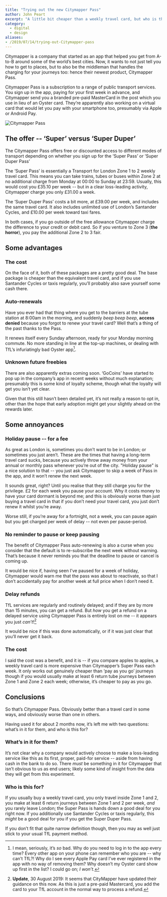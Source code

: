 ```yaml
---
title: "Trying out the new Citymapper Pass"
author: John Peart
excerpt: "A little bit cheaper than a weekly travel card, but who is this for?"
category:
  - digital
  - design
aliases: 
- /2019/07/14/trying-out-Citymapper-pass
---
```


Citymapper is a company that started as an app that helped you get from A-to-B around some of the world’s best cities. Now, it wants to not just tell you how to get to places, but to also be the middleman that handles the charging for your journeys too: hence their newest product, Citymapper Pass.

Citymapper Pass is a subscription to a range of public transport services. You sign up in the app, paying for your first week in advance, and Citymapper send you a branded pre-paid MasterCard in the post which you use in lieu of an Oyster card. They’re apparently also working on a virtual card that would let you pay with your smartphone too, presumably via Apple or Android Pay.

![Citymapper Pass](/assets/images/posts/2019/07/14/trying-out-citymapper-pass/citymapperpass2.jpg)

## The offer -- ‘Super’ versus ‘Super Duper’

The Citymapper Pass offers free or discounted access to different modes of transport depending on whether you sign up for the ‘Super Pass’ or ‘Super Duper Pass’

The ‘Super Pass’ is essentially a Transport for London Zone 1 to 2 weekly travel card. This means you can take trains, tubes or buses within Zone 2 at no additional charge from Monday at 00:00 to Sunday at 23:59. Usually, this would cost you £35.10 per week -- but in a clear loss-leading activity, Citymapper charge you only £31.00 a week.

The ‘Super Duper Pass’ costs a bit more, at £39.00 per week, and includes the same travel card. It also includes unlimited use of London’s Santander Cycles, and £10.00 per week toward taxi fares.

In both cases, if you go outside of the free allowance Citymapper charge the difference to your credit or debit card. So if you venture to Zone 3 (**the horror**), you pay the additional Zone 2 to 3 fair.

## Some advantages

### The cost

On the face of it, both of these packages are a pretty good deal. The base package is cheaper than the equivalent travel card, and if you use Santander Cycles or taxis regularly, you’ll probably also save yourself some cash there.

### Auto-renewals

Have you ever had that thing where you get to the barriers at the tube station at 8:00am in the morning, and suddenly *beep beep beep*, **access denied** because you forgot to renew your travel card? Well that’s a thing of the past thanks to the Pass.

It renews itself every Sunday afternoon, ready for your Monday morning commute. No more standing in line at the top-up machines, or dealing with TfL’s infuriatingly bad Oyster app[^1].

[^1]: I mean, seriously, it’s *so* bad. Why do you need to log in to the app every time? Every other app on your phone can remember who you are -- why can’t TfL?! Why do I see every Apple Pay card I’ve ever registered in the app with no way of removing them? Why doesn’t my Oyster card show up first in the list? I could go on; *I won’t*.

### Unknown future freebies

There are also apparently extras coming soon. ‘GoCoins’ have started to pop up in the company’s app in recent weeks without much explanation; presumably this is some kind of loyalty scheme, though what the loyalty will get you isn’t yet clear.

Given that this still hasn’t been detailed yet, it’s not really a reason to opt in, other than the hope that early adoption might get your slightly ahead on the rewards later.

## Some annoyances

### Holiday pause -- for a fee

As great as London is, sometimes you don’t want to be in London; or sometimes you just aren’t. These are the times that having a long-term travel card sucks, because you actively throw away money from your annual or monthly pass whenever you’re out of the city. "Holiday pause" is a nice solution to that -- you just ask Citymapper to skip a week of Pass in the app, and it won’t renew the next week.

It sounds great, right? Until you realise that they still charge you for the privilege. £2 for each week you pause your account. Why it costs money to have your card dormant is beyond me; and this is obviously worse than just buying a travel card in that if you don’t need your travel card, you just don’t renew it whilst you’re away.

Worse still, if you’re away for a fortnight, not a week, you can pause again but you get charged per week of delay -- not even per pause-period.

### No reminder to pause or keep pausing

The benefit of Citymapper Pass auto-renewing is also a curse when you consider that the default is to re-subscribe the next week without warning. That’s because it never reminds you that the deadline to pause or cancel is coming up.

It would be nice if, having seen I’ve paused for a week of holiday, Citymapper would warn me that the pass was about to reactivate, so that I don’t accidentally pay for another week at full price when I don’t need it.

### Delay refunds

TfL services are regularly and routinely delayed; and if they are by more than 15 minutes, you can get a refund. But *how* you get a refund on a delayed service using Citymapper Pass is entirely lost on me -- it appears you just *can’t*![^2]

[^2]: **Update**, 30 August 2019: It seems that CityMapper have updated their guidance on this now. As this is just a pre-paid Mastercard, you add the card to your TfL account in the normal way to process a refund.

It would be nice if this was done automatically, or if it was just clear that you’ll never get it back.

### The cost

I said the cost was a benefit, and it is -- if you compare apples to apples, a weekly travel card is more expensive than Citymapper’s Super Pass each week. It only works out genuinely cheaper than ‘pay as you go’ journeys though if you would usually make at least 6 return tube journeys between Zone 1 and Zone 2 each week; otherwise, it’s cheaper to pay as you go.

## Conclusions

So that’s Citymapper Pass. Obviously better than a travel card in some ways, and obviously worse than one in others.

Having used it for about 2 months now, it’s left me with two questions: what’s in it for them, and who is this for?

### What’s in it for them?

It’s not clear why a company would actively choose to make a loss-leading service like this as its first, proper, paid-for service -- aside from having cash in the bank to do so. There *must* be something in it for Citymapper that isn’t obvious to us as end users; likely some kind of insight from the data they will get from this experiment.

### Who is this for?

If you usually buy a weekly travel card, you only travel inside Zone 1 and 2, you make at least 6 return journeys between Zone 1 and 2 per week, *and* you rarely leave London; the Super Pass is hands down a good deal for you right now. If you additionally use Santander Cycles or taxis regularly, this *might* be a good deal for you if you get the Super Duper Pass.

If you don’t fit that quite narrow definition though, then you may as well just stick to your usual TfL payment method.